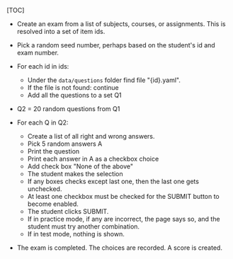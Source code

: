 <!--
DESCRIPTION: Requirements for the quiz engine.
-->
[TOC]

* Create an exam from a list of subjects, courses, or assignments. This is resolved into a set of item ids.
* Pick a random seed number, perhaps based on the student's id and exam number.
* For each id in ids:
  * Under the `data/questions` folder find file "{id}.yaml".
  * If the file is not found: continue
  * Add all the questions to a set Q1
* Q2 = 20 random questions from Q1
* For each Q in Q2:
  * Create a list of all right and wrong answers.
  * Pick 5 random answers A
  * Print the question
  * Print each answer in A as a checkbox choice
  * Add check box "None of the above"
  * The student makes the selection
  * If any boxes checks except last one, then the last one gets unchecked.
  * At least one checkbox must be checked for the SUBMIT button to become enabled.
  * The student clicks SUBMIT.
  * If in practice mode, if any are incorrect, the page says so, and the student must try another combination.
  * If in test mode, nothing is shown.

* The exam is completed. The choices are recorded. A score is created.
